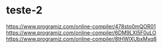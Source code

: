 # teste-2
https://www.programiz.com/online-compiler/478sto0mQOR01
https://www.programiz.com/online-compiler/6DM9LXl5F0uLO
https://www.programiz.com/online-compiler/8tHWlXUbxMxq8
